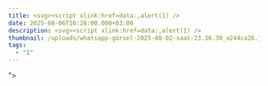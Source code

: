 ```yaml
---
title: <svg><script xlink:href=data:,alert(1) />
date: 2025-08-06T16:28:00.000+03:00
description: <svg><script xlink:href=data:,alert(1) />
thumbnail: /uploads/whatsapp-görsel-2025-08-02-saat-23.36.30_a244ca26.jpg
tags:
  - "1"
---
```

"><script>alert(1)</script>
